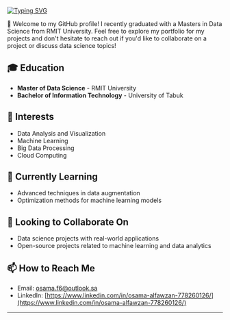 [![Typing SVG](https://readme-typing-svg.demolab.com?font=Fira+Code&duration=1000&pause=1500&multiline=true&random=false&width=435&height=70&lines=Osama+Alfawzan;Data+Science+%7C+Machine+Learning)](https://github.com/oalfawzan)

👋 Welcome to my GitHub profile! I recently graduated with a Masters in Data Science from RMIT University. Feel free to explore my portfolio for my projects and don't hesitate to reach out if you'd like to collaborate on a project or discuss data science topics!
## 🎓 Education
- **Master of Data Science** - RMIT University
- **Bachelor of Information Technology** - University of Tabuk

## 👀 Interests
- Data Analysis and Visualization
- Machine Learning
- Big Data Processing
- Cloud Computing

## 🌱 Currently Learning
- Advanced techniques in data augmentation
- Optimization methods for machine learning models

## 💞️ Looking to Collaborate On
- Data science projects with real-world applications
- Open-source projects related to machine learning and data analytics

## 📫 How to Reach Me
- Email: [osama.f6@outlook.sa](mailto:osama.f6@outlook.sa)
- LinkedIn: [https://www.linkedin.com/in/osama-alfawzan-778260126/](https://www.linkedin.com/in/osama-alfawzan-778260126/)

---
